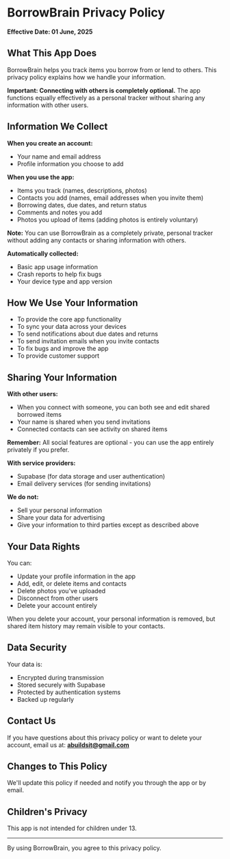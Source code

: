 # BorrowBrain Privacy Policy

**Effective Date: 01 June, 2025**

## What This App Does

BorrowBrain helps you track items you borrow from or lend to others. This privacy policy explains how we handle your information.

**Important: Connecting with others is completely optional.** The app functions equally effectively as a personal tracker without sharing any information with other users.

## Information We Collect

**When you create an account:**
- Your name and email address
- Profile information you choose to add

**When you use the app:**
- Items you track (names, descriptions, photos)
- Contacts you add (names, email addresses when you invite them)
- Borrowing dates, due dates, and return status
- Comments and notes you add
- Photos you upload of items (adding photos is entirely voluntary)

**Note:** You can use BorrowBrain as a completely private, personal tracker without adding any contacts or sharing information with others.

**Automatically collected:**
- Basic app usage information
- Crash reports to help fix bugs
- Your device type and app version

## How We Use Your Information

- To provide the core app functionality
- To sync your data across your devices
- To send notifications about due dates and returns
- To send invitation emails when you invite contacts
- To fix bugs and improve the app
- To provide customer support

## Sharing Your Information

**With other users:**
- When you connect with someone, you can both see and edit shared borrowed items
- Your name is shared when you send invitations
- Connected contacts can see activity on shared items

**Remember:** All social features are optional - you can use the app entirely privately if you prefer.

**With service providers:**
- Supabase (for data storage and user authentication)
- Email delivery services (for sending invitations)

**We do not:**
- Sell your personal information
- Share your data for advertising
- Give your information to third parties except as described above

## Your Data Rights

You can:
- Update your profile information in the app
- Add, edit, or delete items and contacts
- Delete photos you've uploaded
- Disconnect from other users
- Delete your account entirely

When you delete your account, your personal information is removed, but shared item history may remain visible to your contacts.

## Data Security

Your data is:
- Encrypted during transmission
- Stored securely with Supabase
- Protected by authentication systems
- Backed up regularly

## Contact Us

If you have questions about this privacy policy or want to delete your account, email us at: **abuildsit@gmail.com**

## Changes to This Policy

We'll update this policy if needed and notify you through the app or by email.

## Children's Privacy

This app is not intended for children under 13.

---

By using BorrowBrain, you agree to this privacy policy.

